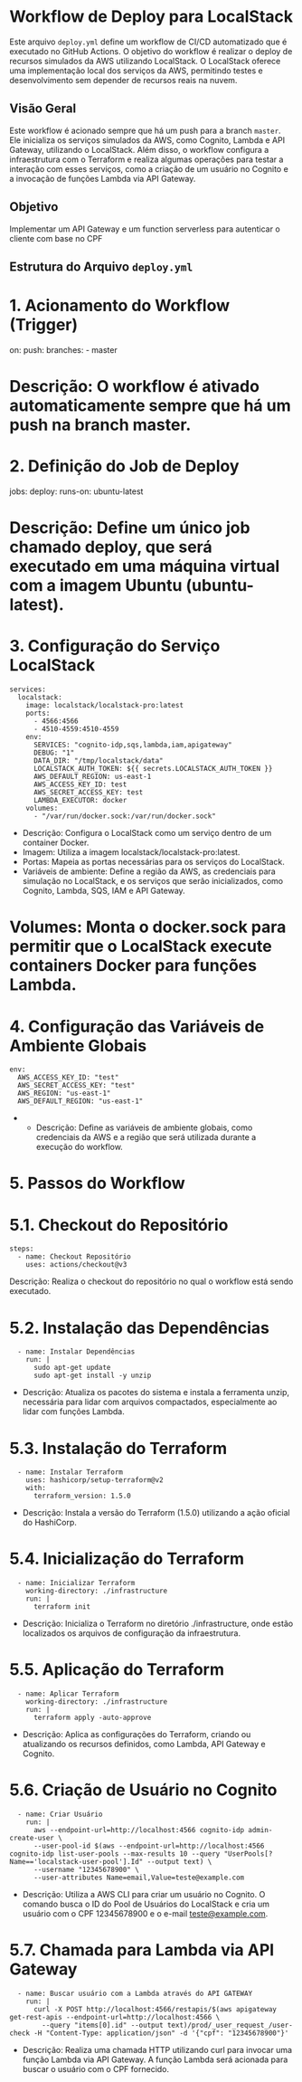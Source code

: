 # Workflow de Deploy para LocalStack

Este arquivo `deploy.yml` define um workflow de CI/CD automatizado que é executado no GitHub Actions. O objetivo do workflow é realizar o deploy de recursos simulados da AWS utilizando LocalStack. O LocalStack oferece uma implementação local dos serviços da AWS, permitindo testes e desenvolvimento sem depender de recursos reais na nuvem.

## Visão Geral

Este workflow é acionado sempre que há um push para a branch `master`. Ele inicializa os serviços simulados da AWS, como Cognito, Lambda e API Gateway, utilizando o LocalStack. Além disso, o workflow configura a infraestrutura com o Terraform e realiza algumas operações para testar a interação com esses serviços, como a criação de um usuário no Cognito e a invocação de funções Lambda via API Gateway.

## Objetivo
Implementar um API Gateway e um function serverless para autenticar o cliente com base no CPF 


## Estrutura do Arquivo `deploy.yml`


# 1. Acionamento do Workflow (Trigger)
on: 
  push:
    branches: 
      - master
# Descrição: O workflow é ativado automaticamente sempre que há um push na branch master.

# 2. Definição do Job de Deploy
jobs:
  deploy:
    runs-on: ubuntu-latest
# Descrição: Define um único job chamado deploy, que será executado em uma máquina virtual com a imagem Ubuntu (ubuntu-latest).

# 3. Configuração do Serviço LocalStack
    services:
      localstack:
        image: localstack/localstack-pro:latest
        ports:
          - 4566:4566
          - 4510-4559:4510-4559
        env:
          SERVICES: "cognito-idp,sqs,lambda,iam,apigateway"
          DEBUG: "1"
          DATA_DIR: "/tmp/localstack/data"
          LOCALSTACK_AUTH_TOKEN: ${{ secrets.LOCALSTACK_AUTH_TOKEN }}
          AWS_DEFAULT_REGION: us-east-1
          AWS_ACCESS_KEY_ID: test
          AWS_SECRET_ACCESS_KEY: test
          LAMBDA_EXECUTOR: docker
        volumes:
          - "/var/run/docker.sock:/var/run/docker.sock"
- Descrição: Configura o LocalStack como um serviço dentro de um container Docker.
- Imagem: Utiliza a imagem localstack/localstack-pro:latest.
- Portas: Mapeia as portas necessárias para os serviços do LocalStack.
- Variáveis de ambiente: Define a região da AWS, as credenciais para simulação no LocalStack, e os serviços que serão inicializados, como Cognito, Lambda, SQS, IAM e API Gateway.
# Volumes: Monta o docker.sock para permitir que o LocalStack execute containers Docker para funções Lambda.

# 4. Configuração das Variáveis de Ambiente Globais
    env: 
      AWS_ACCESS_KEY_ID: "test"
      AWS_SECRET_ACCESS_KEY: "test"
      AWS_REGION: "us-east-1"
      AWS_DEFAULT_REGION: "us-east-1"
- - Descrição: Define as variáveis de ambiente globais, como credenciais da AWS e a região que será utilizada durante a execução do workflow.

# 5. Passos do Workflow

# 5.1. Checkout do Repositório
    steps:
      - name: Checkout Repositório
        uses: actions/checkout@v3
Descrição: Realiza o checkout do repositório no qual o workflow está sendo executado.

# 5.2. Instalação das Dependências
      - name: Instalar Dependências
        run: |
          sudo apt-get update
          sudo apt-get install -y unzip
- Descrição: Atualiza os pacotes do sistema e instala a ferramenta unzip, necessária para lidar com arquivos compactados, especialmente ao lidar com funções Lambda.

# 5.3. Instalação do Terraform
      - name: Instalar Terraform
        uses: hashicorp/setup-terraform@v2
        with:
          terraform_version: 1.5.0
- Descrição: Instala a versão do Terraform (1.5.0) utilizando a ação oficial do HashiCorp.

# 5.4. Inicialização do Terraform
      - name: Inicializar Terraform
        working-directory: ./infrastructure
        run: |
          terraform init
- Descrição: Inicializa o Terraform no diretório ./infrastructure, onde estão localizados os arquivos de configuração da infraestrutura.

# 5.5. Aplicação do Terraform
      - name: Aplicar Terraform
        working-directory: ./infrastructure
        run: |
          terraform apply -auto-approve
- Descrição: Aplica as configurações do Terraform, criando ou atualizando os recursos definidos, como Lambda, API Gateway e Cognito.

# 5.6. Criação de Usuário no Cognito
      - name: Criar Usuário
        run: |
          aws --endpoint-url=http://localhost:4566 cognito-idp admin-create-user \
          --user-pool-id $(aws --endpoint-url=http://localhost:4566 cognito-idp list-user-pools --max-results 10 --query "UserPools[?Name=='localstack-user-pool'].Id" --output text) \
          --username "12345678900" \
          --user-attributes Name=email,Value=teste@example.com
- Descrição: Utiliza a AWS CLI para criar um usuário no Cognito. O comando busca o ID do Pool de Usuários do LocalStack e cria um usuário com o CPF 12345678900 e o e-mail teste@example.com.

# 5.7. Chamada para Lambda via API Gateway
      - name: Buscar usuário com a Lambda através do API GATEWAY
        run: |
          curl -X POST http://localhost:4566/restapis/$(aws apigateway get-rest-apis --endpoint-url=http://localhost:4566 \
            --query "items[0].id" --output text)/prod/_user_request_/user-check -H "Content-Type: application/json" -d '{"cpf": "12345678900"}'
- Descrição: Realiza uma chamada HTTP utilizando curl para invocar uma função Lambda via API Gateway. A função Lambda será acionada para buscar o usuário com o CPF fornecido.
